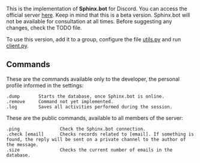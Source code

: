 This is the implementation of **Sphinx.bot** for Discord. You can access the official server [here](https://discord.gg/m2vvU67qCg). Keep in mind that this is a beta version. Sphinx.bot will not be available for consultation at all times. Before suggesting any changes, check the TODO file.

To use this version, add it to a group, configure the file [utils.py](https://github.com/rf-peixoto/Sphinx.bot/blob/main/Discord/utils.py) and run [client.py](https://github.com/rf-peixoto/Sphinx.bot/blob/main/Discord/client.py).

## Commands

These are the commands available only to the developer, the personal profile informed in the settings:
```
.dump       Starts the database, once Sphinx.bot is online.
.remove     Command not yet implemented.
.log        Saves all activities performed during the session.
```

These are the public commands, available to all members of the server:
```
.ping               Check the Sphinx.bot connection.
.check [email]      Checks records related to [email]. If something is found, the reply will be sent on a private channel to the author of the message.
.size               Checks the current number of emails in the database.
```
